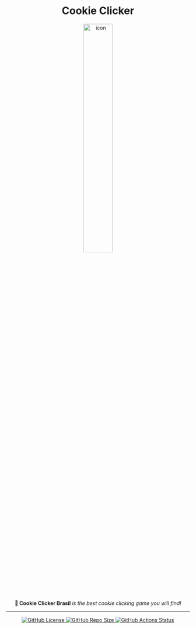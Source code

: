 <div align="center">
  <h1>Cookie Clicker</h1>
  <img alt="icon" src="https://i.imgur.com/EOzKknx.png" width="40%" />
    <p><b>🍪 Cookie Clicker Brasil</b> <i>is the best cookie clicking game you will find!</i></p>
    <hr>
</div>

<div align="center">
  <a href="https://github.com/sebastianjnuwu/cookie/blob/android/LICENSE">
    <img alt="GitHub License" src="https://img.shields.io/github/license/sebastianjnuwu/app?style=for-the-badge&logo=apache&logoColor=fee7bd&color=FFFBDE" />
  </a>
  <a href="https://github.com/sebastianjnuwu/cookie/archive/refs/heads/android.zip">
    <img alt="GitHub Repo Size" src="https://img.shields.io/github/repo-size/sebastianjnuwu/app?style=for-the-badge&logo=databricks&logoColor=fee7bd&color=FFFBDE" />
  </a>
  <a href="https://github.com/sebastianjnuwu/cookie/actions/workflows/build.yml">
    <img alt="GitHub Actions Status" src="https://img.shields.io/github/actions/workflow/status/sebastianjnuwu/app/build.yml?branch=android&style=for-the-badge&logo=github-actions&logoColor=fee7bd&color=FFFBDE" />
  </a>
</div>
